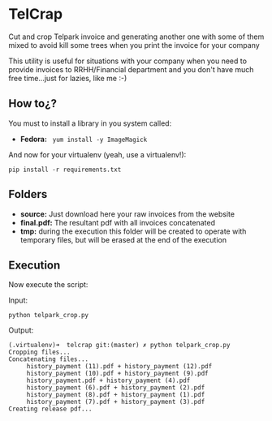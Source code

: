 # TelCrap
Cut and crop Telpark invoice and generating another one with some of them mixed to avoid kill some trees when you print the invoice for your company

This utility is useful for situations with your company when you need to provide invoices to RRHH/Financial department and
you don't have much free time...just for lazies, like me :-)

## How to¿?
You must to install a library in you system called:

- **Fedora:** ``` yum install -y ImageMagick```

And now for your virtualenv (yeah, use a virtualenv!):

```
pip install -r requirements.txt
```

## Folders
- **source:** Just download here your raw invoices from the website
- **final.pdf:** The resultant pdf with all invoices concatenated
- **tmp:** during the execution this folder will be created to operate with temporary files, but will be erased at the end of the execution

## Execution
Now execute the script:

Input:
```
python telpark_crop.py
```

Output:
```
(.virtualenv)➜  telcrap git:(master) ✗ python telpark_crop.py
Cropping files...
Concatenating files...
	 history_payment (11).pdf + history_payment (12).pdf
	 history_payment (10).pdf + history_payment (9).pdf
	 history_payment.pdf + history_payment (4).pdf
	 history_payment (6).pdf + history_payment (2).pdf
	 history_payment (8).pdf + history_payment (1).pdf
	 history_payment (7).pdf + history_payment (3).pdf
Creating release pdf...
```
